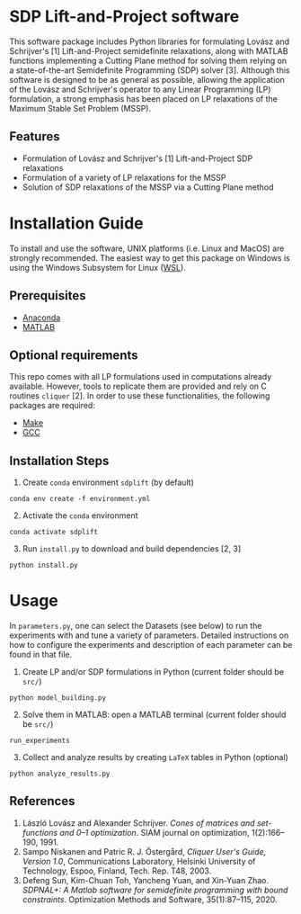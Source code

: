# SDP Lift-and-Project software
This software package includes Python libraries for formulating Lov&aacute;sz and Schrijver's [1] Lift-and-Project semidefinite relaxations, along with MATLAB functions implementing a Cutting Plane method for solving them relying on a state-of-the-art Semidefinite Programming (SDP) solver [3]. Although this software is designed to be as general as possible, allowing the application of the Lov&aacute;sz and Schrijver's operator to any Linear Programming (LP) formulation, a strong emphasis has been placed on LP relaxations of the Maximum Stable Set Problem (MSSP).


## Features
 * Formulation of Lov&aacute;sz and Schrijver's [1] Lift-and-Project SDP relaxations
 * Formulation of a variety of LP relaxations for the MSSP
 * Solution of SDP relaxations of the MSSP via a Cutting Plane method


# Installation Guide
To install and use the software, UNIX platforms (i.e. Linux and MacOS) are strongly recommended. The easiest way to get this package on Windows is using the Windows Subsystem for Linux ([WSL](https://learn.microsoft.com/en-us/windows/wsl/install)).


## Prerequisites
- [Anaconda](https://www.anaconda.com)
- [MATLAB](https://matlab.mathworks.com)


## Optional requirements
This repo comes with all LP formulations used in computations already available. However, tools to replicate them are provided and rely on C routines `cliquer` [2]. In order to use these functionalities, the following packages are required:
- [Make](https://www.gnu.org/software/make/)
- [GCC](https://gcc.gnu.org)


## Installation Steps
1. Create `conda` environment `sdplift` (by default)
```
conda env create -f environment.yml
```
2. Activate the `conda` environment
```
conda activate sdplift
```
3. Run `install.py` to download and build dependencies [2, 3]
```
python install.py
```


# Usage
In `parameters.py`, one can select the Datasets (see below) to run the experiments with and tune a variety of parameters. Detailed instructions on how to configure the experiments and description of each parameter can be found in that file.

1. Create LP and/or SDP formulations in Python (current folder should be `src/`)
```
python model_building.py
```
2. Solve them in MATLAB: open a MATLAB terminal (current folder should be `src/`)
```
run_experiments
```
3. Collect and analyze results by creating `LaTeX` tables in Python (optional)
```
python analyze_results.py
```


## References
 1. L&aacute;szl&oacute; Lov&aacute;sz and Alexander Schrijver. *Cones of matrices and set-functions and 0–1 optimization*. SIAM journal on optimization, 1(2):166–190, 1991.
 2. Sampo Niskanen and Patric R. J. Östergård, *Cliquer User's Guide, Version 1.0*, Communications Laboratory, Helsinki University of Technology, Espoo, Finland, Tech. Rep. T48, 2003.
 3. Defeng Sun, Kim-Chuan Toh, Yancheng Yuan, and Xin-Yuan Zhao. *SDPNAL+: A Matlab software for semidefinite programming with bound constraints*. Optimization Methods and Software, 35(1):87–115, 2020.
